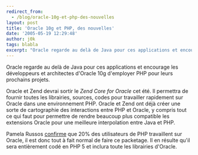 ```yaml
---
redirect_from:
  - /blog/oracle-10g-et-php-des-nouvelles
layout: post
title: 'Oracle 10g et PHP, des nouvelles'
date: '2005-05-19 12:29:48'
author: j0k
tags: blabla
excerpt: "Oracle regarde au delà de Java pour ces applications et encourage les développeurs et architectes d'Oracle 10g d'employer PHP pour leurs prochains projets.     \nOracle et Zend devrai sortir le *Zend Core for Oracle* cet été. Il permettra de fournir toutes les librairies, sources, codes pour travailler rapidement sur Oracle dans une environnement PHP.  \n     …"
---
```


Oracle regarde au delà de Java pour ces applications et encourage les développeurs et architectes d'Oracle 10g d'employer PHP pour leurs prochains projets.

Oracle et Zend devrai sortir le *Zend Core for Oracle* cet été. Il permettra de fournir toutes les librairies, sources, codes pour travailler rapidement sur Oracle dans une environnement PHP.   Oracle et Zend ont déjà créer une sorte de cartographie des interactions entre PHP et Oracle, y compris tout ce qui faut pour permettre de rendre beaucoup plus compatible les extensions Oracle pour une meilleure interpolation entre Java et PHP.

Pamela Russos [confirme](http://www.idevnews.com/CaseStudies.asp?ID=157) que 20% des utilisateurs de PHP travaillent sur Oracle, il est donc tout à fait normal de faire ce packetage. Il en résulte qu'il sera entièrement codé en PHP 5 et inclura toute les librairies d'Oracle.
